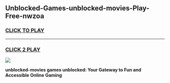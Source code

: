 
## Unblocked-Games-unblocked-movies-Play-Free-nwzoa
<h3>
<a href="https://premium76.site?title=unblocked-movies&ref=23A">CLICK TO PLAY</a></h3>
<hr>

<h3>
<a href="https://premium76.site?title=unblocked-movies&ref=23A">CLICK 2 PLAY</a>
  
</h3>

<a href="https://premium76.site?title=unblocked-movies&ref=23A"><img src="https://clearcache.store/games.png"></a>


**unblocked-movies games unblocked: Your Gateway to Fun and Accessible Online Gaming**
